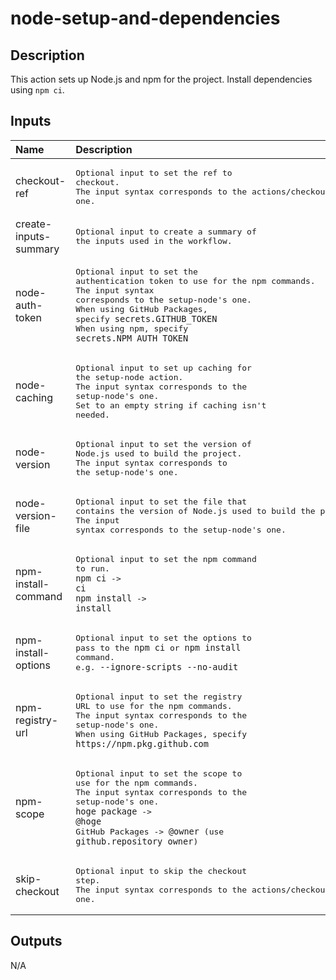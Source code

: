 # node-setup-and-dependencies

<!-- actdocs start -->

## Description

This action sets up Node.js and npm for the project.
Install dependencies using `npm ci`.

## Inputs

| Name                  | Description                                                                                                                                                                                                                                                       | Default                  | Required |
| :-------------------- | :---------------------------------------------------------------------------------------------------------------------------------------------------------------------------------------------------------------------------------------------------------------- | :----------------------- | :------: |
| checkout-ref          | <pre>Optional input to set the ref to checkout.<br>The input syntax corresponds to the actions/checkout's one.</pre>                                                                                                                                              | `${{ github.head_ref }}` |    no    |
| create-inputs-summary | <pre>Optional input to create a summary of the inputs used in the workflow.</pre>                                                                                                                                                                                 | `false`                  |    no    |
| node-auth-token       | <pre>Optional input to set the authentication token to use for the npm commands.<br>The input syntax corresponds to the setup-node's one.<br>When using GitHub Packages, specify `secrets.GITHUB_TOKEN`<br>When using npm, specify `secrets.NPM_AUTH_TOKEN`</pre> | n/a                      |    no    |
| node-caching          | <pre>Optional input to set up caching for the setup-node action.<br>The input syntax corresponds to the setup-node's one.<br>Set to an empty string if caching isn't needed.</pre>                                                                                | `npm`                    |    no    |
| node-version          | <pre>Optional input to set the version of Node.js used to build the project.<br>The input syntax corresponds to the setup-node's one.</pre>                                                                                                                       | n/a                      |    no    |
| node-version-file     | <pre>Optional input to set the file that contains the version of Node.js used to build the project.<br>The input syntax corresponds to the setup-node's one.</pre>                                                                                                | `.nvmrc`                 |    no    |
| npm-install-command   | <pre>Optional input to set the npm command to run.<br>`npm ci` -> `ci`<br>`npm install` -> `install`</pre>                                                                                                                                                        | `ci`                     |    no    |
| npm-install-options   | <pre>Optional input to set the options to pass to the `npm ci` or `npm install` command.<br>e.g. `--ignore-scripts --no-audit`</pre>                                                                                                                              | n/a                      |    no    |
| npm-registry-url      | <pre>Optional input to set the registry URL to use for the npm commands.<br>The input syntax corresponds to the setup-node's one.<br>When using GitHub Packages, specify `https://npm.pkg.github.com`</pre>                                                       | n/a                      |    no    |
| npm-scope             | <pre>Optional input to set the scope to use for the npm commands.<br>The input syntax corresponds to the setup-node's one.<br>`hoge package` -> `@hoge`<br>GitHub Packages -> `@owner` (use `github.repository_owner`)</pre>                                      | n/a                      |    no    |
| skip-checkout         | <pre>Optional input to skip the checkout step.<br>The input syntax corresponds to the actions/checkout's one.</pre>                                                                                                                                               | `false`                  |    no    |

## Outputs

N/A

<!-- actdocs end -->

